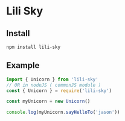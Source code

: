 # Lili Sky

## Install

```shell
npm install lili-sky
```

## Example

```js
import { Unicorn } from 'lili-sky'
// OR in nodeJS ( commonJS module )
const { Unicorn } = require('lili-sky')

const myUnicorn = new Unicorn()

console.log(myUnicorn.sayHelloTo('jason'))
```
